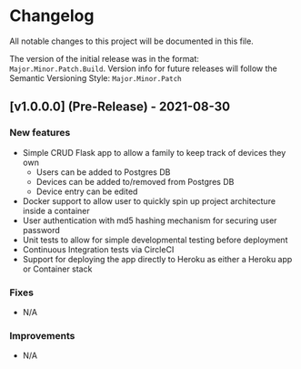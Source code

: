 # Changelog

All notable changes to this project will be documented in this file.

The version of the initial release was in the format: `Major.Minor.Patch.Build`.
Version info for future releases will follow the Semantic Versioning
Style: `Major.Minor.Patch`

## [v1.0.0.0] (Pre-Release) - 2021-08-30

### New features

- Simple CRUD Flask app to allow a family to keep track of devices they own
  - Users can be added to Postgres DB
  - Devices can be added to/removed from Postgres DB
  - Device entry can be edited
- Docker support to allow user to quickly spin up project architecture inside a container
- User authentication with md5 hashing mechanism for securing user password
- Unit tests to allow for simple developmental testing before deployment
- Continuous Integration tests via CircleCI
- Support for deploying the app directly to Heroku as either a Heroku app or Container stack

### Fixes

- N/A

### Improvements

- N/A
